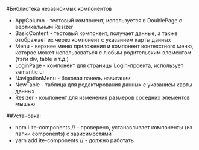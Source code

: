 #Библиотека независимых компонентов
 - AppColumn - тестовый компонент, используется в DoublePage с вертикальным Resizer
 - BasicContent - тестовый компонент, получает данные, а также отображает их через компонент с указанием карты данных
 - Menu - верхнее меню приложения и компонент контекстного меню, которое может использоваться с любым родительским элементом (тэги div, table и т.д.)
 - LoginPage - компонент для страницы Login-проекта, использует semantic ui
 - NavigationMenu - боковая панель навигации
 - NewTable - таблица для редактирования данных с указанием карты данных
 - Resizer - компонент для изменения размеров соседних элементов мышью
 
##Установка:
* npm i ite-components // - проверено, устанавливает компоненты (из папки components) с зависимостями
* yarn add ite-components // - должно работать

